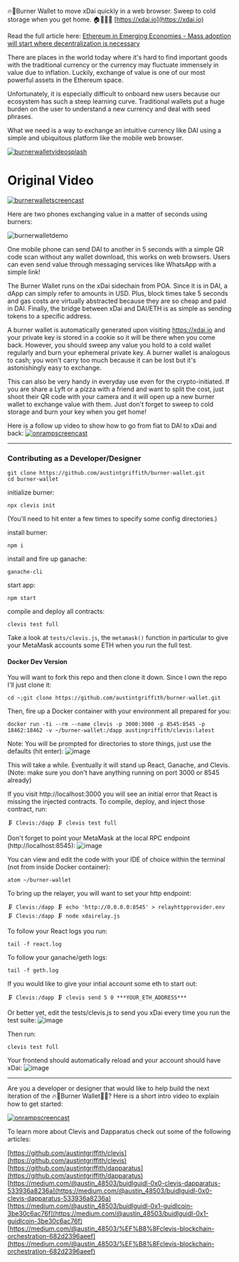 🔥👛Burner Wallet to move xDai quickly in a web browser. Sweep to cold storage when you get home. 🏠👨🏻‍🚒 [https://xdai.io](https://xdai.io)

Read the full article here:
[Ethereum in Emerging Economies - Mass adoption will start where decentralization is necessary](https://medium.com/@austin_48503/ethereum-in-emerging-economies-b235f8dac2f2)


There are places in the world today where it's hard to find important goods with the traditional currency or the currency may fluctuate immensely in value due to inflation. Luckily, exchange of value is one of our most powerful assets in the Ethereum space. 

Unfortunately, it is especially difficult to onboard new users because our ecosystem has such a steep learning curve. Traditional wallets put a huge burden on the user to understand a new currency and deal with seed phrases.

What we need is a way to exchange an intuitive currency like DAI using a simple and ubiquitous platform like the mobile web browser.

[![burnerwalletvideosplash](https://user-images.githubusercontent.com/2653167/50697319-23033280-0fff-11e9-8891-77965ecf1fcf.jpg)](https://youtu.be/k1Ssz1dvcpk)


# Original Video

[![burnerwalletscreencast](https://user-images.githubusercontent.com/2653167/48286964-83715b80-e424-11e8-9fc3-a1260bfb4a00.png)](https://youtu.be/KkOyrEvYqO8)

Here are two phones exchanging value in a matter of seconds using burners:

![burnerwalletdemo](https://user-images.githubusercontent.com/2653167/48271785-5dcf5c80-e3fa-11e8-98fb-143de75df7aa.gif)

One mobile phone can send DAI to another in 5 seconds with a simple QR code scan without any wallet download, this works on web browsers. Users can even send value through messaging services like WhatsApp with a simple link!

The Burner Wallet runs on the xDai sidechain from POA. Since it is in DAI, a dApp can simply refer to amounts in USD. Plus, block times take 5 seconds and gas costs are virtually abstracted because they are so cheap and paid in DAI. Finally, the bridge between xDai and DAI/ETH is as simple as sending tokens to a specific address. 

A burner wallet is automatically generated upon visiting https://xdai.io and your private key is stored in a cookie so it will be there when you come back. However, you should sweep any value you hold to a cold wallet regularly and burn your ephemeral private key. A burner wallet is analogous to cash; you won't carry too much because it can be lost but it's astonishingly easy to exchange. 

This can also be very handy in everyday use even for the crypto-initiated. If you are share a Lyft or a pizza with a friend and want to split the cost, just shoot their QR code with your camera and it will open up a new burner wallet to exchange value with them. Just don't forget to sweep to cold storage and burn your key when you get home!

Here is a follow up video to show how to go from fiat to DAI to xDai and back:
[![onrampscreencast](https://user-images.githubusercontent.com/2653167/48295187-cb08df00-e446-11e8-9506-ff74a6d19604.png)](https://youtu.be/sbHIyDMpqyY)

----------

### Contributing as a Developer/Designer

```
git clone https://github.com/austintgriffith/burner-wallet.git
cd burner-wallet
```


initialize burner:
```
npx clevis init
```
(You'll need to hit enter a few times to specify some config directories.)


install burner: 
```
npm i
```


install and fire up ganache:
```
ganache-cli
```


start app:
```
npm start
```


compile and deploy all contracts:
```
clevis test full
```

Take a look at `tests/clevis.js`, the `metamask()` function in particular to give your MetaMask accounts some ETH when you run the full test. 



#### Docker Dev Version

You will want to fork this repo and then clone it down. Since I own the repo I'll just clone it:
```
cd ~;git clone https://github.com/austintgriffith/burner-wallet.git
```

Then, fire up a Docker container with your environment all prepared for you:
```
docker run -ti --rm --name clevis -p 3000:3000 -p 8545:8545 -p 18462:18462 -v ~/burner-wallet:/dapp austingriffith/clevis:latest
```
Note: You will be prompted for directories to store things, just use the defaults (hit enter):
![image](https://user-images.githubusercontent.com/2653167/48425351-e4997780-e721-11e8-9228-f8e28d69704c.png)

This will take a while. Eventually it will stand up React, Ganache, and Clevis. (Note: make sure you don't have anything running on port 3000 or 8545 already)

If you visit http://localhost:3000 you will see an initial error that React is missing the injected contracts. To compile, deploy, and inject those contract, run:
```
🗜️ Clevis:/dapp 🗜️ clevis test full
```

Don't forget to point your MetaMask at the local RPC endpoint (http://localhost:8545):
![image](https://user-images.githubusercontent.com/2653167/48443559-c007c480-e74e-11e8-9c23-5421785a1016.png)

You can view and edit the code with your IDE of choice within the terminal (not from inside Docker container):
```
atom ~/burner-wallet
```

To bring up the relayer, you will want to set your http endpoint:
```
🗜️ Clevis:/dapp 🗜️ echo 'http://0.0.0.0:8545' > relayhttpprovider.env
🗜️ Clevis:/dapp 🗜️ node xdairelay.js
```

To follow your React logs you run:
```
tail -f react.log
```

To follow your ganache/geth logs:
```
tail -f geth.log
```

If you would like to give your intial account some eth to start out:
```
🗜️ Clevis:/dapp 🗜️ clevis send 5 0 ***YOUR_ETH_ADDRESS***
```

Or better yet, edit the tests/clevis.js to send you xDai every time you run the test suite:
![image](https://user-images.githubusercontent.com/2653167/48427338-c3d32100-e725-11e8-8751-fda17b113fad.png)

Then run:
```
clevis test full
```

Your frontend should automatically reload and your account should have xDai:
![image](https://user-images.githubusercontent.com/2653167/48427446-f54bec80-e725-11e8-9248-6f6cf9145a52.png)


--------



Are you a developer or designer that would like to help build the next iteration of the 🔥👛Burner Wallet👛🔥? Here is a short intro video to explain how to get started: 

[![onrampscreencast](https://user-images.githubusercontent.com/2653167/48449772-ee8e9b00-e760-11e8-93dd-ab2105a1c28d.png)](https://youtu.be/bAHluAuyLqo)

To learn more about Clevis and Dapparatus check out some of the following articles:

[https://github.com/austintgriffith/clevis](https://github.com/austintgriffith/clevis)
[https://github.com/austintgriffith/dapparatus](https://github.com/austintgriffith/dapparatus)
[https://medium.com/@austin_48503/buidlguidl-0x0-clevis-dapparatus-533936a8236a](https://medium.com/@austin_48503/buidlguidl-0x0-clevis-dapparatus-533936a8236a)
[https://medium.com/@austin_48503/buidlguidl-0x1-guidlcoin-3be30c6ac76f](https://medium.com/@austin_48503/buidlguidl-0x1-guidlcoin-3be30c6ac76f)
[https://medium.com/@austin_48503/%EF%B8%8Fclevis-blockchain-orchestration-682d2396aeef](https://medium.com/@austin_48503/%EF%B8%8Fclevis-blockchain-orchestration-682d2396aeef)

